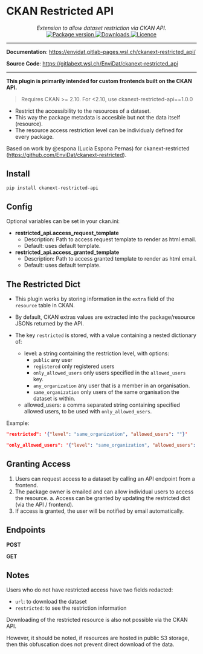# CKAN Restricted API

<div align="center">
  <em>Extension to allow dataset restriction via CKAN API.</em>
</div>
<div align="center">
  <a href="https://pypi.org/project/ckanext-restricted_api" target="_blank">
      <img src="https://img.shields.io/pypi/v/ckanext-restricted_api?color=%2334D058&label=pypi%20package" alt="Package version">
  </a>
  <a href="https://pypistats.org/packages/ckanext-restricted_api" target="_blank">
      <img src="https://img.shields.io/pypi/dm/ckanext-restricted_api.svg" alt="Downloads">
  </a>
  <a href="https://gitlabext.wsl.ch/EnviDat/ckanext-restricted_api/-/raw/main/LICENSE" target="_blank">
      <img src="https://img.shields.io/github/license/EnviDat/ckanext-restricted_api.svg" alt="Licence">
  </a>
</div>

---

**Documentation**: <a href="https://envidat.gitlab-pages.wsl.ch/ckanext-restricted_api/" target="_blank">https://envidat.gitlab-pages.wsl.ch/ckanext-restricted_api/</a>

**Source Code**: <a href="https://gitlabext.wsl.ch/EnviDat/ckanext-restricted_api" target="_blank">https://gitlabext.wsl.ch/EnviDat/ckanext-restricted_api</a>

---

**This plugin is primarily intended for custom frontends built on the CKAN API.**

> Requires CKAN >= 2.10. For <2.10, use ckanext-restricted-api==1.0.0

- Restrict the accessibility to the resources of a dataset.
- This way the package metadata is accesible but not the data itself (resource).
- The resource access restriction level can be individualy defined for every package.

Based on work by @espona (Lucia Espona Pernas) for ckanext-restricted (https://github.com/EnviDat/ckanext-restricted).

## Install

```bash
pip install ckanext-restricted-api
```

## Config

Optional variables can be set in your ckan.ini:

- **restricted_api.access_request_template**
  - Description: Path to access request template to render as html email.
  - Default: uses default template.
- **restricted_api.access_granted_template**
  - Description: Path to access granted template to render as html email.
  - Default: uses default template.

## The Restricted Dict

- This plugin works by storing information in the `extra` field of the `resource` table in CKAN.
- By default, CKAN extras values are extracted into the package/resource JSONs returned by the API.
- The key `restricted` is stored, with a value containing a nested dictionary of:

  - level: a string containing the restriction level, with options:
    - `public` any user
    - `registered` only registered users
    - `only_allowed_users` only users specified in the `allowed_users` key.
    - `any_organization` any user that is a member in an organisation.
    - `same_organization` only users of the same organisation the dataset is within.
  - allowed_users: a comma separated string containing specified allowed users,
    to be used with `only_allowed_users`.

Example:

```json
"restricted": '{"level": "same_organization", "allowed_users": ""}'

"only_allowed_users": '{"level": "same_organization", "allowed_users": "user1,user2,user3"}'
```

## Granting Access

1. Users can request access to a dataset by calling an API endpoint from a frontend.
2. The package owner is emailed and can allow individual users to access the resource.
   a. Access can be granted by updating the restricted dict (via the API / frontend).
3. If access is granted, the user will be notified by email automatically.

## Endpoints

**POST**

**GET**

## Notes

Users who do not have restricted access have two fields redacted:

- `url`: to download the dataset
- `restricted`: to see the restriction information

Downloading of the restricted resource is also not possible via the CKAN API.

However, it should be noted, if resources are hosted in public S3 storage, then this obfuscation does not prevent direct download of the data.
